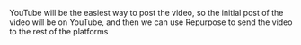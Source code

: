 YouTube will be the easiest way to post the video, so the initial post of the video will be on YouTube, and then we can use Repurpose to send the video to the rest of the platforms
